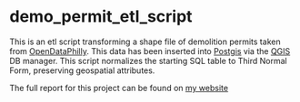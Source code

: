 # demo_permit_etl_script
This is an etl script transforming a shape file of demolition permits taken from [OpenDataPhilly](https://www.opendataphilly.org/dataset/building-demolitions). This data has been inserted into [Postgis](https://postgis.net) via the [QGIS](https://www.qgis.org/en/site/) DB manager. This script normalizes the starting SQL table to Third Normal Form, preserving geospatial attributes.

The full report for this project can be found on [my website](https://www.claudeschrader.com/etl-transformation-to-third-normal-form/)
